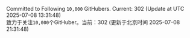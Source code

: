 Committed to Following `10,000` GitHubers. Current: <!-- FOLLOWING_COUNT -->302<!-- FOLLOWING_COUNT --> (Update at UTC <!-- LAST_UPDATED -->2025-07-08 13:31:48<!-- LAST_UPDATED -->)<br>
致力于关注`10,000`个GitHuber。当前：<!-- FOLLOWING_COUNT -->302<!-- FOLLOWING_COUNT --> (更新于北京时间 <!-- LAST_UPDATED_CST -->2025-07-08 21:31:48<!-- LAST_UPDATED_CST -->)
